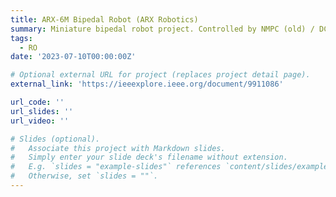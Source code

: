 ```yaml
---
title: ARX-6M Bipedal Robot (ARX Robotics)
summary: Miniature bipedal robot project. Controlled by NMPC (old) / DCM (new) + WBC.
tags:
  - RO
date: '2023-07-10T00:00:00Z'

# Optional external URL for project (replaces project detail page).
external_link: 'https://ieeexplore.ieee.org/document/9911086'

url_code: ''
url_slides: ''
url_video: ''

# Slides (optional).
#   Associate this project with Markdown slides.
#   Simply enter your slide deck's filename without extension.
#   E.g. `slides = "example-slides"` references `content/slides/example-slides.md`.
#   Otherwise, set `slides = ""`.
---
```

